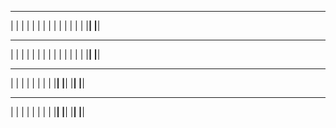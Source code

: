  ____
|    | 
|    |
|    |
|    |
|    |
|    |
|    |
|____|
|____|

 ____
|    | 
|    |
|    |
|    |
|    |
|    |
|    |
|____|
|____|


 ____
|    | 
|    |
|    |
|    |
|____|
|____|
|____|
|____|


 ____
|    | 
|    |
|    |
|    |
|____|
|____|
|____|
|____|
